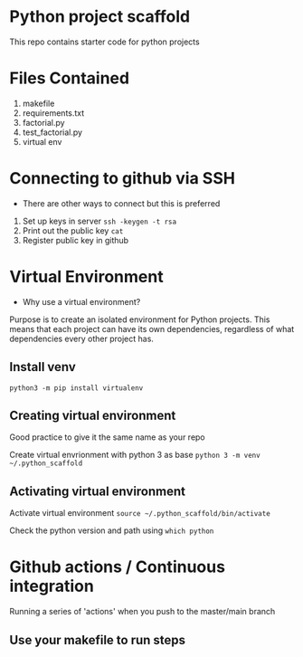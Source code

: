 # Python project scaffold
This repo contains starter code for python projects

# Files Contained
1. makefile
2. requirements.txt
3. factorial.py
4. test_factorial.py
5. virtual env

# Connecting to github via SSH
- There are other ways to connect but this is preferred
1. Set up keys in server
  `ssh -keygen -t rsa`
2. Print out the public key
  `cat`
3. Register public key in github

# Virtual Environment
- Why use a virtual environment? 

Purpose is to create an isolated environment for Python projects. This means that each project can have its own dependencies, regardless of what dependencies every other project has.

## Install venv
`python3 -m pip install virtualenv`

## Creating virtual environment 
Good practice to give it the same name as your repo

Create virtual envrionment with python 3 as base `python 3 -m venv ~/.python_scaffold`

## Activating virtual environment
Activate virtual environment `source ~/.python_scaffold/bin/activate`

Check the python version and path using `which python`

# Github actions / Continuous integration
Running a series of 'actions' when you push to the master/main branch

## Use your makefile to run steps

## <Add other uses of Github actions>
